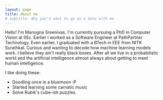 ```yaml
---
layout: page
title: About me
# subtitle: Why you'd want to go on a date with me
---
```


Hello! I'm Manogna Sreenivas. I'm currently pursuing a PhD in Computer Vision at IISc. Earlier I worked as a Software Engineer at PathPartner Technology. Even earlier, I graduated with a BTech in EEE from NITK Surathkal. Curious and wanting to decode how machine learning models work. I believe they ain't really black boxes. After all we live in a probabilistic world and the artificial intelligence almost always about getting to meet human intelligence. 

I like doing these: 

- Doodling once in a bluemoon :P
- Started learning some carnatic music
- Solve Rubik's cube-ish puzzles.


